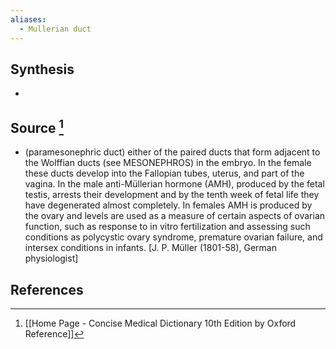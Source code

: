 ```yaml
---
aliases:
  - Mullerian duct
---
```

## Synthesis
- 
## Source [^1]
- (paramesonephric duct) either of the paired ducts that form adjacent to the Wolffian ducts (see MESONEPHROS) in the embryo. In the female these ducts develop into the Fallopian tubes, uterus, and part of the vagina. In the male anti-Müllerian hormone (AMH), produced by the fetal testis, arrests their development and by the tenth week of fetal life they have degenerated almost completely. In females AMH is produced by the ovary and levels are used as a measure of certain aspects of ovarian function, such as response to in vitro fertilization and assessing such conditions as polycystic ovary syndrome, premature ovarian failure, and intersex conditions in infants. \[J. P. Müller (1801-58), German physiologist]
## References

[^1]: [[Home Page - Concise Medical Dictionary 10th Edition by Oxford Reference]]